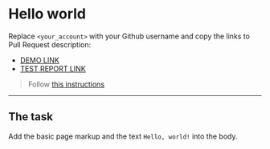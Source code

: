# Hello world
Replace `<your_account>` with your Github username and copy the links to Pull Request description:
- [DEMO LINK](https://Anastasiya145.github.io/layout_hello-world/)
- [TEST REPORT LINK](https://Anastasiya145.github.io/layout_hello-world/report/html_report/)

> Follow [this instructions](https://mate-academy.github.io/layout_task-guideline/#how-to-solve-the-layout-tasks-on-github)
___

## The task 
Add the basic page markup and the text `Hello, world!` into the body.
